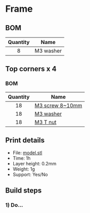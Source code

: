 # Frame

## BOM
| Quantity | Name |
| :---: | --- |
| 8 | M3 washer | 

## Top corners x 4
### BOM
| Quantity | Name |
| :---: | --- |
| 18 | [M3 screw 8~10mm](../bom/bom.md) | 
| 18 | [M3 washer](../bom/bom.md) | 
| 18 | [M3 T nut](../bom/bom.md) | 

## Print details
* File: [model.stl](../models/frame/bot.stl)
* Time: 1h
* Layer height: 0.2mm
* Weight: 1g
* Support: Yes/No
 
## Build steps

### 1) Do...
